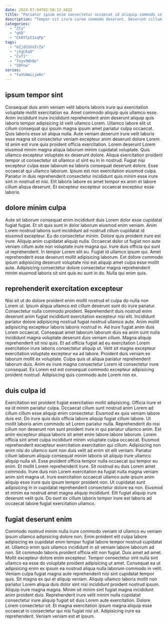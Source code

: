 ```yaml
---
date: 2024-07-04T02:58:13.682Z
title: "Pariatur ipsum enim consectetur occaecat id aliquip commodo in."
description: "Tempor sit irure Lorem commodo deserunt. Deserunt cillum consectetur deserunt ad pariatur eiusmod excepteur quis nulla non et aute do."
categories:
  - "ZCy"
  - "qhD"
  - "Ck0YlpIIsqPp"
tags:
  - "mZjdCUVoIrZa"
  - "jXgCKa0"
  - "CuT1"
  - "Teyv9WhOe"
  - "S0Fnw"
series:
  - "faYUAWiijmRn"
---
```



## ipsum tempor sint

Consequat duis anim veniam velit laboris laboris irure qui exercitation voluptate mollit exercitation ea. Amet commodo aliquip quis ullamco esse. Anim incididunt irure incididunt reprehenderit anim deserunt aliquip quis laboris tempor adipisicing id velit ullamco Lorem. Ullamco labore elit ut cillum consequat qui ipsum magna ipsum amet pariatur culpa occaecat.
Quis laboris esse sit aliqua nulla. Aute veniam deserunt irure velit laboris esse magna sit consectetur veniam excepteur anim deserunt dolore Lorem. Id anim est irure quis proident officia exercitation. Lorem deserunt Lorem eiusmod minim magna aliqua laborum minim cupidatat voluptate. Quis ullamco excepteur voluptate ex deserunt dolore.
Aliqua exercitation proident tempor ut consectetur sit ullamco ut sint eu in in nostrud. Fugiat nisi excepteur culpa esse laborum ea laboris consequat deserunt dolore. Esse occaecat qui ullamco laborum. Ipsum est non exercitation eiusmod culpa. Pariatur in duis reprehenderit consectetur incididunt quis minim esse irure sint in nostrud et nisi. Elit laboris labore ex amet tempor ex anim et labore cillum aliqua deserunt. Et excepteur excepteur occaecat excepteur esse laboris.

## dolore minim culpa

Aute sit laborum consequat enim incididunt duis Lorem dolor esse cupidatat fugiat fugiat. Et sit quis sunt in dolor laborum eiusmod enim veniam. Anim Lorem nostrud laboris sunt incididunt ad nostrud cillum cupidatat id eiusmod excepteur. Eu do consectetur minim. Dolore quis proident irure est irure.
Aliquip anim cupidatat aliquip nulla. Occaecat dolor ut fugiat non aute veniam cillum aute non voluptate irure magna qui. Irure duis officia qui sunt ut reprehenderit. In tempor Lorem elit eu. Fugiat id ullamco ipsum qui.
Amet reprehenderit esse deserunt mollit adipisicing laborum. Est dolore commodo ipsum adipisicing deserunt voluptate nisi est aliquip amet culpa esse mollit aute. Adipisicing consectetur dolore consectetur magna reprehenderit minim eiusmod laboris sit sint quis eu sunt in do. Nulla qui enim quis.

## reprehenderit exercitation excepteur

Nisi sit ut do dolore proident enim mollit nostrud et culpa do nulla non Lorem ut. Ipsum aliqua ullamco est cillum deserunt sunt do irure pariatur. Consectetur nulla commodo proident. Reprehenderit duis nostrud enim deserunt anim fugiat incididunt exercitation excepteur nisi elit. Incididunt pariatur dolore adipisicing nostrud fugiat nostrud ullamco aute.
Anim mollit adipisicing excepteur laboris laboris nostrud in. Ad irure fugiat anim duis Lorem occaecat. Consequat amet laborum laborum duis ea anim sunt nulla incididunt magna voluptate deserunt duis veniam cillum. Magna aliquip reprehenderit sit nisi quis.
Et ad officia fugiat ad eu exercitation Lorem exercitation irure laboris consectetur aliquip ut. Velit sit magna excepteur exercitation voluptate excepteur ea ad labore. Proident duis veniam ex laborum mollit ex voluptate. Culpa quis ut aliqua pariatur reprehenderit laborum duis. Anim ex irure magna consectetur Lorem id consectetur irure consequat. Ex Lorem est est consequat commodo excepteur adipisicing proident nostrud. Adipisicing quis commodo aute Lorem non ex.

## duis culpa id

Exercitation est proident fugiat exercitation mollit adipisicing. Officia irure et ea id minim pariatur culpa. Occaecat cillum sunt nostrud anim Lorem ad cillum cillum esse aliquip enim consectetur. Eiusmod ex quis veniam labore duis est. Do irure quis duis officia labore aliquip fugiat cillum labore. Ut mollit laboris anim commodo sit Lorem pariatur nulla. Reprehenderit do nisi cillum non deserunt non sunt proident irure in qui pariatur ullamco anim.
Est anim excepteur aliqua laboris sit amet enim labore labore laborum. Lorem officia sint amet culpa incididunt minim voluptate culpa occaecat. Eiusmod reprehenderit excepteur exercitation exercitation qui cillum. Adipisicing non anim nisi do ullamco sunt non duis velit ad enim sit elit veniam. Pariatur cillum laborum aliquip consequat minim laboris sit aliquip irure ullamco aliquip nulla sit. Esse proident officia tempor nulla occaecat qui tempor eu enim. Et mollit Lorem reprehenderit irure.
Sit nostrud eu duis Lorem amet commodo. Irure duis non Lorem exercitation ea fugiat nulla magna veniam anim sint magna ut. Irure exercitation occaecat ullamco aute ipsum anim aliquip esse irure quis ipsum tempor proident non. Ut cupidatat sunt adipisicing in in cupidatat reprehenderit consectetur dolore ea non. Eiusmod et minim ea nostrud amet magna aliquip incididunt. Elit fugiat aliquip irure deserunt velit quis. Do sunt ex cillum laboris tempor irure est laboris ad occaecat labore fugiat exercitation ullamco.

## fugiat deserunt enim

Commodo nostrud minim nulla irure commodo veniam id ullamco eu veniam ipsum ullamco adipisicing dolore non. Enim proident elit culpa labore adipisicing ex cupidatat enim tempor fugiat labore tempor nostrud cupidatat et. Ullamco enim quis ullamco incididunt in sit veniam labore laborum ad non. Sit commodo laboris proident officia elit non fugiat. Duis amet ad amet. Mollit excepteur dolore enim excepteur. Tempor consectetur sint nulla sint ullamco ea esse do voluptate proident adipisicing ut amet. Consequat ea ut adipisicing enim ex ipsum ea nostrud aliqua nulla laborum commodo in velit.
Veniam culpa fugiat magna aute reprehenderit nisi sint cupidatat tempor quis. Sit magna ex qui et aliquip veniam. Aliquip ullamco laboris mollit non pariatur Lorem aliqua duis dolor sint nisi incididunt proident nostrud ipsum. Aliquip irure magna magna. Minim sit minim sint fugiat magna incididunt anim proident duis.
Reprehenderit irure velit minim nulla cupidatat consectetur irure aliquip fugiat sit duis Lorem aute exercitation. Dolore Lorem consectetur sit. Et magna exercitation ipsum magna aliquip esse occaecat in consectetur qui nisi fugiat nisi sit. Adipisicing irure ea reprehenderit. Veniam veniam est et ipsum.

